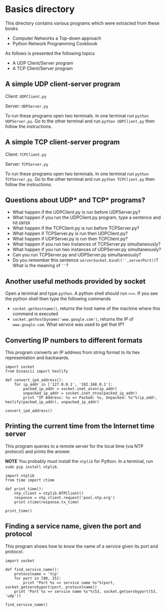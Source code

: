 # Basics directory
This directory contains various programs which were extracted from these books

- Computer Networks a Top-down approach
- Python Network Programming Cookbook

As follows is presented the following topics

- A UDP Client/Server program
- A TCP Client/Server program

## A simple UDP client-server program

Client: ``UDPClient.py``

Server: ``UDPServer.py``

To run these programs open two terminals. In one terminal run ``python UDPServer.py``.
Go to the other terminal and run ``python UDPClient.py`` then follow the instructions.

## A simple TCP client-server program

Client: ``TCPClient.py``

Server: ``TCPServer.py``

To run these programs open two terminals. In one terminal run ``python TCPServer.py``.
Go to the other terminal and run ``python TCPClient.py`` then follow the instructions.

## Questions about UDP\* and TCP\* programs?

- What happen if the UDPClient.py is run before UDPServer.py?
- What happen if you run the UDPClient.py program, type a sentence and hit ``ENTER``
- What happen if the TCPClient.py is run before TCPServer.py?
- What happen if TCPServer.py is run then UDPClient.py? 
- What happen if UDPServer.py is run then TCPClient.py?
- What happen if you run two instances of TCPServer.py simultaneously? 
- What happen if you run two instances of UDPServer.py simultaneously? 
- Can you run TCPServer.py and UDPServer.py simultaneously?
- Do you remember this sentence ``serverSocket.bind(('',serverPort))``? What is the meaning of ``''``? 

## Another useful methods provided by socket

Open a terminal and type ``python``. 
A python shell should run ``>>>``. 
If you see the python shell then type the following commands

- ``socket.gethostname()``, returns the host name of the machine where this command is executed
- ``socket.gethostbyname('www.google.com')``, returns the IP of ``www.google.com``. What service was used to get that IP?

## Converting IP numbers to different formats
This program converts an IP address from string format to its hex representation and backwards.

```
import socket
from binascii import hexlify

def convert_ip4_address():
	for ip_addr in ['127.0.0.1', '192.168.0.1']:
		packed_ip_addr = socket.inet_aton(ip_addr)
		unpacked_ip_addr = socket.inet_ntoa(packed_ip_addr)
		print "IP Address: %s => Packed: %s, Unpacked: %s"%(ip_addr, hexlify(packed_ip_addr), unpacked_ip_addr)

convert_ip4_address()
```

## Printing the current time from the Internet time server

This program queries to a remote server for the local time (via NTP protocol) and prints the answer.

**NOTE** You probably must install the ``ntplib`` for Python.
In a terminal, run ``sudo pip install ntplib``.

```
import ntplib
from time import ctime

def print_time():
	ntp_client = ntplib.NTPClient()
	response = ntp_client.request('pool.ntp.org')
	print ctime(response.tx_time)

print_time()
```

## Finding a service name, given the port and protocol

This program shows how to know the name of a service given its port and protocol.

```
import socket

def find_service_name():
	protocolname = 'tcp'
	for port in [80, 25]:
		print "Port %s => service name %s"%(port, socket.getservbyport(port, protocolname))
	print "Port %s => service name %s"%(53, socket.getservbyport(53, 'udp'))

find_service_name()
```

